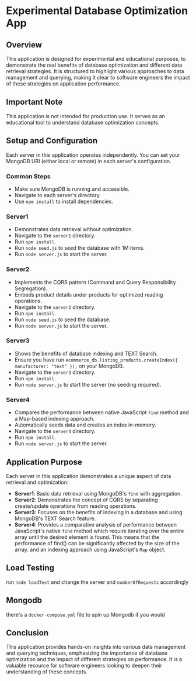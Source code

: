 # Experimental Database Optimization App

## Overview
This application is designed for experimental and educational purposes, to demonstrate the real benefits of database optimization and different data retrieval strategies. It is structured to highlight various approaches to data management and querying, making it clear to software engineers the impact of these strategies on application performance.

## Important Note
This application is not intended for production use. It serves as an educational tool to understand database optimization concepts.

## Setup and Configuration
Each server in this application operates independently. You can set your MongoDB URI (either local or remote) in each server's configuration. 

### Common Steps
- Make sure MongoDB is running and accessible.
- Navigate to each server's directory.
- Use `npm install` to install dependencies.

### Server1
- Demonstrates data retrieval without optimization.
- Navigate to the `server1` directory.
- Run `npm install`.
- Run `node seed.js` to seed the database with 1M items.
- Run `node server.js` to start the server.

### Server2
- Implements the CQRS pattern (Command and Query Responsibility Segregation).
- Embeds product details under products for optimized reading operations.
- Navigate to the `server2` directory.
- Run `npm install`.
- Run `node seed.js` to seed the database.
- Run `node server.js` to start the server.

### Server3
- Shows the benefits of database indexing and TEXT Search.
- Ensure you have run `ecommerce_db.listing_products.createIndex({ manufacturer: "text" });` on your MongoDB.
- Navigate to the `server3` directory.
- Run `npm install`.
- Run `node server.js` to start the server (no seeding required).

### Server4
- Compares the performance between native JavaScript `find` method and a Map-based indexing approach.
- Automatically seeds data and creates an index in-memory.
- Navigate to the `server4` directory.
- Run `npm install`.
- Run `node server.js` to start the server.

## Application Purpose
Each server in this application demonstrates a unique aspect of data retrieval and optimization:

- **Server1**: Basic data retrieval using MongoDB's `find` with aggregation.
- **Server2**: Demonstrates the concept of CQRS by separating create/update operations from reading operations.
- **Server3**: Focuses on the benefits of indexing in a database and using MongoDB's TEXT Search feature.
- **Server4**: Provides a comparative analysis of performance between JavaScript's native `find` method which require iterating over the entire array until the desired element is found. This means that the performance of find() can be significantly affected by the size of the array. and an indexing approach using JavaScript's `Map` object.

## Load Testing
run `node loadTest` and change the server and `numberOfRequests` accordingly

## Mongodb
there's a `docker-compose.yml` file to spin up Mongodb if you would

## Conclusion
This application provides hands-on insights into various data management and querying techniques, emphasizing the importance of database optimization and the impact of different strategies on performance. It is a valuable resource for software engineers looking to deepen their understanding of these concepts.